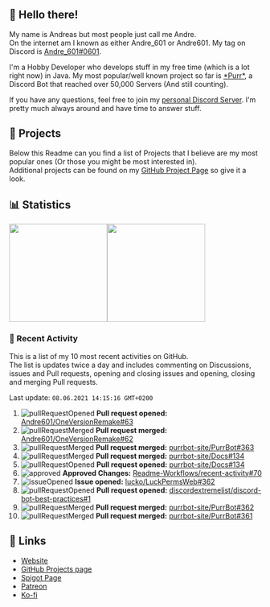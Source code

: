 <!-- Links -->
[andre]: https://discord.bio/p/andre601
[purr]: https://purrbot.site
[discord]: https://discord.gg/6dazXp6
[website]: https://andre601.ch
[github]: https://andre601.ch/projects
[spigot]: https://www.spigotmc.org/resources/authors/56829/
[patreon]: https://patreon.com/andre_601
[ko-fi]: https://ko-fi.com/andre_601

## 👋 Hello there!
My name is Andreas but most people just call me Andre.  
On the internet am I known as either Andre_601 or Andre601. My tag on Discord is [Andre_601#0601][andre].

I'm a Hobby Developer who develops stuff in my free time (which is a lot right now) in Java. My most popular/well known project so far is [\*Purr\*][purr], a Discord Bot that reached over 50,000 Servers (And still counting).

If you have any questions, feel free to join my [personal Discord Server][discord]. I'm pretty much always around and have time to answer stuff.

## 📁 Projects
Below this Readme can you find a list of Projects that I believe are my most popular ones (Or those you might be most interested in).  
Additional projects can be found on my [GitHub Project Page][github] so give it a look.

## 📊 Statistics
<img height="195px" src="https://github-readme-stats.vercel.app/api?username=Andre601&show_icons=true&hide_rank=true&title_color=3498db&bg_color=ffffff00&text_color=718096&disable_animations=true"><img height="195px" src="https://github-readme-stats.vercel.app/api/top-langs?username=Andre601&layout=compact&title_color=3498db&bg_color=ffffff00&text_color=718096">

### 📜 Recent Activity
This is a list of my 10 most recent activities on GitHub.  
The list is updates twice a day and includes commenting on Discussions, issues and Pull requests, opening and closing issues and opening, closing and merging Pull requests.

<!--RECENT_ACTIVITY:last_update-->
Last update: `08.06.2021 14:15:16 GMT+0200`
<!--RECENT_ACTIVITY:last_update_end-->
<!--RECENT_ACTIVITY:start-->
1. ![pullRequestOpened] **Pull request opened:** [Andre601/OneVersionRemake#63](https://github.com/Andre601/OneVersionRemake/pull/63)
2. ![pullRequestMerged] **Pull request merged:** [Andre601/OneVersionRemake#62](https://github.com/Andre601/OneVersionRemake/pull/62)
3. ![pullRequestMerged] **Pull request merged:** [purrbot-site/PurrBot#363](https://github.com/purrbot-site/PurrBot/pull/363)
4. ![pullRequestMerged] **Pull request merged:** [purrbot-site/Docs#134](https://github.com/purrbot-site/Docs/pull/134)
5. ![pullRequestOpened] **Pull request opened:** [purrbot-site/Docs#134](https://github.com/purrbot-site/Docs/pull/134)
6. ![approved] **Approved Changes:** [Readme-Workflows/recent-activity#70](https://github.com/Readme-Workflows/recent-activity/pull/70#pullrequestreview-676847845)
7. ![issueOpened] **Issue opened:** [lucko/LuckPermsWeb#362](https://github.com/lucko/LuckPermsWeb/issues/362)
8. ![pullRequestOpened] **Pull request opened:** [discordextremelist/discord-bot-best-practices#1](https://github.com/discordextremelist/discord-bot-best-practices/pull/1)
9. ![pullRequestMerged] **Pull request merged:** [purrbot-site/PurrBot#362](https://github.com/purrbot-site/PurrBot/pull/362)
10. ![pullRequestMerged] **Pull request merged:** [purrbot-site/PurrBot#361](https://github.com/purrbot-site/PurrBot/pull/361)
<!--RECENT_ACTIVITY:end-->

## 🔗 Links
- [Website]
- [GitHub Projects page][github]
- [Spigot Page][spigot]
- [Patreon]
- [Ko-fi]

<!-- Badges -->
[issueOpened]: https://cdn.jsdelivr.net/gh/Readme-Workflows/Readme-Icons@main/icons/octicons/IssueOpenedOld.svg
[issueClosed]: https://cdn.jsdelivr.net/gh/Readme-Workflows/Readme-Icons@main/icons/octicons/IssueClosedOld.svg

[pullRequestOpened]: https://cdn.jsdelivr.net/gh/Readme-Workflows/Readme-Icons@main/icons/octicons/PullRequestOpened.svg
[pullRequestClosed]: https://cdn.jsdelivr.net/gh/Readme-Workflows/Readme-Icons@main/icons/octicons/PullRequestClosed.svg
[pullRequestMerged]: https://cdn.jsdelivr.net/gh/Readme-Workflows/Readme-Icons@main/icons/octicons/PullRequestMerged.svg

[comment]: https://cdn.jsdelivr.net/gh/Readme-Workflows/Readme-Icons@main/icons/octicons/Comment.svg

[changesRequested]: https://cdn.jsdelivr.net/gh/Readme-Workflows/Readme-Icons@main/icons/octicons/RequestedChanges.svg
[approved]: https://cdn.jsdelivr.net/gh/Readme-Workflows/Readme-Icons@main/icons/octicons/ApprovedChanges.svg
[repoCreated]: https://cdn.jsdelivr.net/gh/Readme-Workflows/Readme-Icons@main/icons/octicons/Repository.svg

[release]: https://cdn.jsdelivr.net/gh/Readme-Workflows/Readme-Icons@main/icons/octicons/Release.svg
[star]: https://cdn.jsdelivr.net/gh/Readme-Workflows/Readme-Icons@main/icons/octicons/StarredRepository.svg
[wiki]: https://cdn.jsdelivr.net/gh/Readme-Workflows/Readme-Icons@main/icons/octicons/Wiki.svg
